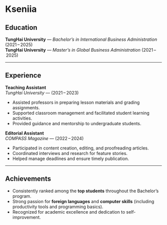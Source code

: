 # Kseniia

## Education  
**TungHai University** — *Bachelor’s in International Business Administration* (2021 – 2025)  
**TungHai University** — *Master’s in Global Business Administration* (2021 – 2025)  

---

## Experience  

**Teaching Assistant**  
*TungHai University* — (2021 – 2023)  
- Assisted professors in preparing lesson materials and grading assignments.  
- Supported classroom management and facilitated student learning activities.  
- Provided guidance and mentorship to undergraduate students.  

**Editorial Assistant**  
*COMPASS Magazine* — (2022 – 2024)  
- Participated in content creation, editing, and proofreading articles.  
- Coordinated interviews and research for feature stories.  
- Helped manage deadlines and ensure timely publication.  

---

## Achievements  
- Consistently ranked among the **top students** throughout the Bachelor’s program.  
- Strong passion for **foreign languages** and **computer skills** (including productivity tools and programming basics).  
- Recognized for academic excellence and dedication to self-improvement.